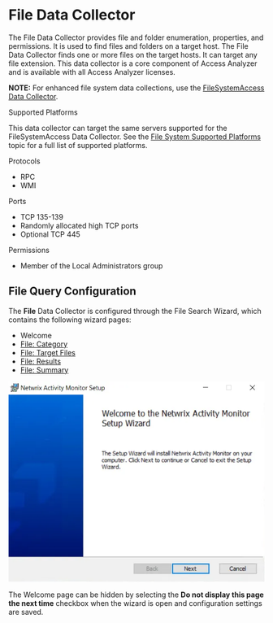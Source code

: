 # File Data Collector

The File Data Collector provides file and folder enumeration, properties, and permissions. It is used to find files and folders on a target host. The File Data Collector finds one or more files on the target hosts. It can target any file extension. This data collector is a core component of Access Analyzer and is available with all Access Analyzer licenses.

__NOTE:__ For enhanced file system data collections, use the [FileSystemAccess Data Collector](../fsaa/overview.md).

Supported Platforms

This data collector can target the same servers supported for the FileSystemAccess Data Collector. See the [File System Supported Platforms](../../../requirements/target/filesystems.md) topic for a full list of supported platforms.

Protocols

- RPC
- WMI

Ports

- TCP 135-139
- Randomly allocated high TCP ports
- Optional TCP 445

Permissions

- Member of the Local Administrators group

## File Query Configuration

The __File__ Data Collector is configured through the File Search Wizard, which contains the following wizard pages:

- Welcome
- [File: Category](category.md)
- [File: Target Files](targetfiles.md)
- [File: Results](results.md)
- [File: Summary](summary.md)

![File Search Wizard Welcome page](../../../../../../static/img/product_docs/activitymonitor/activitymonitor/install/welcome.webp)

The Welcome page can be hidden by selecting the __Do not display this page the next time__ checkbox when the wizard is open and configuration settings are saved.
